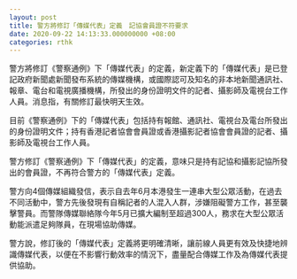 ```yaml
---
layout: post
title: 警方將修訂「傳媒代表」定義　記協會員證不符要求
date: 2020-09-22 14:13:33.000000000 +08:00
categories: rthk
---
```


警方將修訂《警察通例》下「傳媒代表」的定義，新定義下的「傳媒代表」是已登記政府新聞處新聞發布系統的傳媒機構，或國際認可及知名的非本地新聞通訊社、報章、電台和電視廣播機構，所發出的身份證明文件的記者、攝影師及電視台工作人員。消息指，有關修訂最快明天生效。

目前《警察通例》下的「傳媒代表」包括持有報館、通訊社、電視台及電台所發出的身份證明文件；持有香港記者協會會員證或香港攝影記者協會會員證的記者、攝影師及電視台工作人員。

警方修訂《警察通例》下「傳媒代表」的定義，意味只是持有記協和攝影記協所發出的會員證，不再符合警方的「傳媒代表」定義。

警方向4個傳媒組織發信，表示自去年6月本港發生一連串大型公眾活動，在過去不同活動中，警方先後發現有自稱記者的人混入人群，涉嫌阻礙警方工作，甚至襲擊警員。而警隊傳媒聯絡隊今年5月已擴大編制至超過300人，務求在大型公眾活動能派遣足夠隊員，在現場協助傳媒。

警方說，修訂後的「傳媒代表」定義將更明確清晰，讓前線人員更有效及快捷地辨識傳媒代表，以便在不影響行動效率的情況下，盡量配合傳媒工作及為傳媒代表提供協助。
